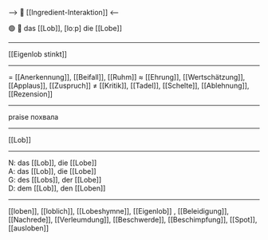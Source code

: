 --> 🤝 [[Ingredient-Interaktion]] <--

🟢 👏 das [[Lob]], [loːp]
die [[Lobe]]

---
[[Eigenlob stinkt]]

---
= [[Anerkennung]], [[Beifall]], [[Ruhm]]
≈ [[Ehrung]], [[Wertschätzung]], [[Applaus]], [[Zuspruch]]
≠ [[Kritik]], [[Tadel]], [[Schelte]], [[Ablehnung]], [[Rezension]]

---
praise
похвала

---
[[Lob]]

---
N: das [[Lob]], die [[Lobe]]  
A: das [[Lob]], die [[Lobe]]  
G: des [[Lobs]], der [[Lobe]]  
D: dem [[Lob]], den [[Loben]]  

---
[[loben]], [[loblich]], [[Lobeshymne]], [[Eigenlob]]
, [[Beleidigung]], [[Nachrede]], [[Verleumdung]], [[Beschwerde]], [[Beschimpfung]], [[Spot]], [[ausloben]]